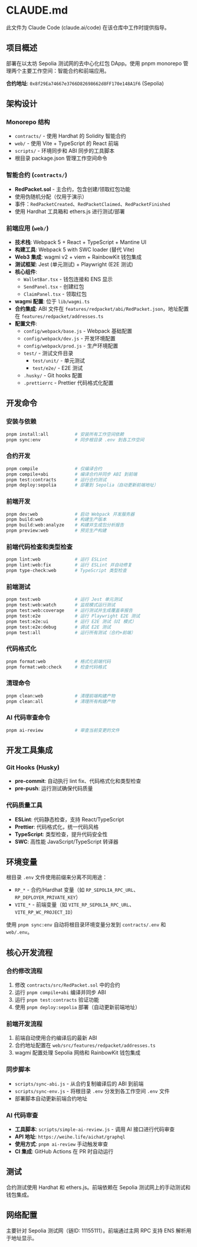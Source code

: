 # CLAUDE.md

此文件为 Claude Code (claude.ai/code) 在该仓库中工作时提供指导。

## 项目概述

部署在以太坊 Sepolia 测试网的去中心化红包 DApp。使用 pnpm monorepo 管理两个主要工作空间：智能合约和前端应用。

**合约地址**: `0x8f29Ea74667e3766D82698662d8FF170e148A1F6` (Sepolia)

## 架构设计

### Monorepo 结构
- `contracts/` - 使用 Hardhat 的 Solidity 智能合约
- `web/` - 使用 Vite + TypeScript 的 React 前端
- `scripts/` - 环境同步和 ABI 同步的工具脚本
- 根目录 package.json 管理工作空间命令

### 智能合约 (`contracts/`)
- **RedPacket.sol** - 主合约，包含创建/领取红包功能
- 使用伪随机分配（仅用于演示）
- 事件：`RedPacketCreated`、`RedPacketClaimed`、`RedPacketFinished`
- 使用 Hardhat 工具箱和 ethers.js 进行测试/部署

### 前端应用 (`web/`)
- **技术栈**: Webpack 5 + React + TypeScript + Mantine UI
- **构建工具**: Webpack 5 with SWC loader (替代 Vite)
- **Web3 集成**: wagmi v2 + viem + RainbowKit 钱包集成
- **测试框架**: Jest (单元测试) + Playwright (E2E 测试)
- **核心组件**:
  - `WalletBar.tsx` - 钱包连接和 ENS 显示
  - `SendPanel.tsx` - 创建红包
  - `ClaimPanel.tsx` - 领取红包
- **wagmi 配置**: 位于 `lib/wagmi.ts`
- **合约集成**: ABI 文件在 `features/redpacket/abi/RedPacket.json`，地址配置在 `features/redpacket/addresses.ts`
- **配置文件**:
  - `config/webpack/base.js` - Webpack 基础配置
  - `config/webpack/dev.js` - 开发环境配置
  - `config/webpack/prod.js` - 生产环境配置
  - `test/` - 测试文件目录
    - `test/unit/` - 单元测试
    - `test/e2e/` - E2E 测试
  - `.husky/` - Git hooks 配置
  - `.prettierrc` - Prettier 代码格式化配置

## 开发命令

### 安装与依赖
```bash
pnpm install:all          # 安装所有工作空间依赖
pnpm sync:env             # 同步根目录 .env 到各工作空间
```

### 合约开发
```bash
pnpm compile              # 仅编译合约
pnpm compile+abi          # 编译合约并同步 ABI 到前端
pnpm test:contracts       # 运行合约测试
pnpm deploy:sepolia       # 部署到 Sepolia（自动更新前端地址）
```

### 前端开发
```bash
pnpm dev:web              # 启动 Webpack 开发服务器
pnpm build:web            # 构建生产版本
pnpm build:web:analyze    # 构建并生成包分析报告
pnpm preview:web          # 预览生产构建
```

### 前端代码检查和类型检查
```bash
pnpm lint:web             # 运行 ESLint
pnpm lint:web:fix         # 运行 ESLint 并自动修复
pnpm type-check:web       # TypeScript 类型检查
```

### 前端测试
```bash
pnpm test:web             # 运行 Jest 单元测试
pnpm test:web:watch       # 监视模式运行测试
pnpm test:web:coverage    # 运行测试并生成覆盖率报告
pnpm test:e2e             # 运行 Playwright E2E 测试
pnpm test:e2e:ui          # 运行 E2E 测试（UI 模式）
pnpm test:e2e:debug       # 调试 E2E 测试
pnpm test:all             # 运行所有测试（合约+前端）
```

### 代码格式化
```bash
pnpm format:web           # 格式化前端代码
pnpm format:web:check     # 检查代码格式
```

### 清理命令
```bash
pnpm clean:web            # 清理前端构建产物
pnpm clean:all            # 清理所有构建产物
```

### AI 代码审查命令
```bash
pnpm ai-review            # 审查当前变更的文件
```

## 开发工具集成

### Git Hooks (Husky)
- **pre-commit**: 自动执行 lint fix、代码格式化和类型检查
- **pre-push**: 运行测试确保代码质量

### 代码质量工具
- **ESLint**: 代码静态检查，支持 React/TypeScript
- **Prettier**: 代码格式化，统一代码风格
- **TypeScript**: 类型检查，提升代码安全性
- **SWC**: 高性能 JavaScript/TypeScript 转译器

## 环境变量

根目录 `.env` 文件使用前缀来分离不同用途：
- `RP_*` - 合约/Hardhat 变量（如 `RP_SEPOLIA_RPC_URL`、`RP_DEPLOYER_PRIVATE_KEY`）
- `VITE_*` - 前端变量（如 `VITE_RP_SEPOLIA_RPC_URL`、`VITE_RP_WC_PROJECT_ID`）

使用 `pnpm sync:env` 自动将根目录环境变量分发到 `contracts/.env` 和 `web/.env`。

## 核心开发流程

### 合约修改流程
1. 修改 `contracts/src/RedPacket.sol` 中的合约
2. 运行 `pnpm compile+abi` 编译并同步 ABI
3. 运行 `pnpm test:contracts` 验证功能
4. 使用 `pnpm deploy:sepolia` 部署（自动更新前端地址）

### 前端开发流程
1. 前端自动使用合约编译后的最新 ABI
2. 合约地址配置在 `web/src/features/redpacket/addresses.ts`
3. wagmi 配置处理 Sepolia 网络和 RainbowKit 钱包集成

### 同步脚本
- `scripts/sync-abi.js` - 从合约复制编译后的 ABI 到前端
- `scripts/sync-env.js` - 将根目录 `.env` 分发到各工作空间 `.env` 文件
- 部署脚本自动更新前端合约地址

### AI 代码审查
- **工具脚本**: `scripts/simple-ai-review.js` - 调用 AI 接口进行代码审查
- **API 地址**: `https://weihe.life/aichat/graphql`
- **使用方式**: `pnpm ai-review` 手动触发审查
- **CI 集成**: GitHub Actions 在 PR 时自动运行

## 测试

合约测试使用 Hardhat 和 ethers.js。前端依赖在 Sepolia 测试网上的手动测试和钱包集成。

## 网络配置

主要针对 Sepolia 测试网（链ID: 11155111）。前端通过主网 RPC 支持 ENS 解析用于地址显示。
